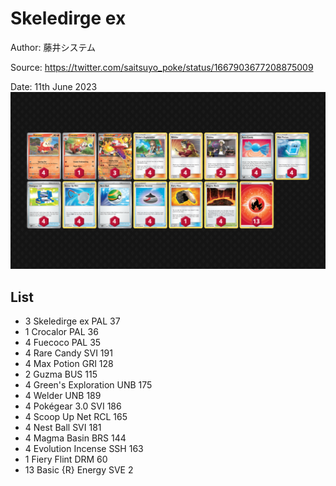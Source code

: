 # Skeledirge ex

Author: 藤井システム

Source: <https://twitter.com/saitsuyo_poke/status/1667903677208875009>

Date: 11th June 2023
![decklist](../../images/PAL/Skeledirge%20ex/1-%20Skeledirge%20ex.png)

## List

* 3 Skeledirge ex PAL 37
* 1 Crocalor PAL 36
* 4 Fuecoco PAL 35
* 4 Rare Candy SVI 191
* 4 Max Potion GRI 128
* 2 Guzma BUS 115
* 4 Green's Exploration UNB 175
* 4 Welder UNB 189
* 4 Pokégear 3.0 SVI 186
* 4 Scoop Up Net RCL 165
* 4 Nest Ball SVI 181
* 4 Magma Basin BRS 144
* 4 Evolution Incense SSH 163
* 1 Fiery Flint DRM 60
* 13 Basic {R} Energy SVE 2
